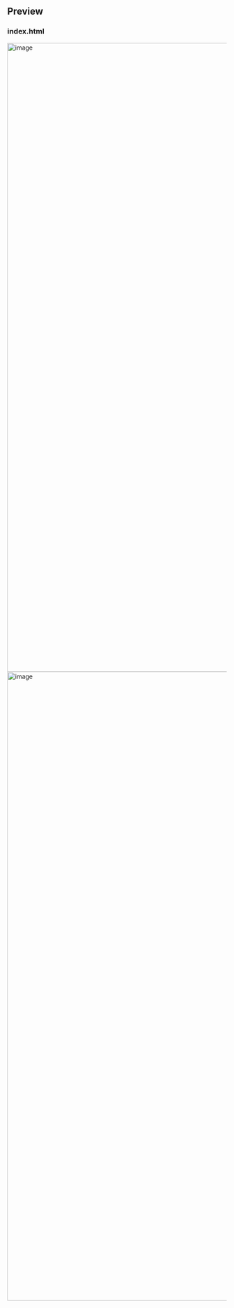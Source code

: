 ## Preview

### index.html

<img width="1440" alt="image" src="https://github.com/kishanrajput23/Love-Babbar-Web-Development-Course/assets/70385488/a58d6dcd-f4cc-4c39-85a9-193a5f9bd0db">

<img width="1440" alt="image" src="https://github.com/kishanrajput23/Love-Babbar-Web-Development-Course/assets/70385488/b895ce32-1681-4b16-bcf7-23175ee079a1">
